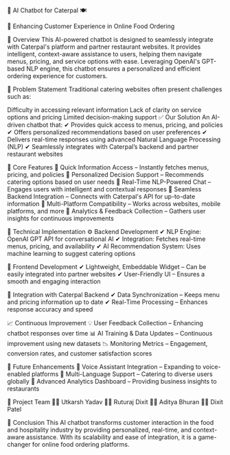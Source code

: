 🤖 AI Chatbot for Caterpal 🍽️

🚀 Enhancing Customer Experience in Online Food Ordering

📌 Overview
This AI-powered chatbot is designed to seamlessly integrate with Caterpal's platform and partner restaurant websites. It provides intelligent, context-aware assistance to users, helping them navigate menus, pricing, and service options with ease. Leveraging OpenAI's GPT-based NLP engine, this chatbot ensures a personalized and efficient ordering experience for customers.

📢 Problem Statement
Traditional catering websites often present challenges such as:

Difficulty in accessing relevant information
Lack of clarity on service options and pricing
Limited decision-making support
✅ Our Solution
An AI-driven chatbot that:
✔ Provides quick access to menus, pricing, and policies
✔ Offers personalized recommendations based on user preferences
✔ Delivers real-time responses using advanced Natural Language Processing (NLP)
✔ Seamlessly integrates with Caterpal’s backend and partner restaurant websites

🌟 Core Features
🔹 Quick Information Access – Instantly fetches menus, pricing, and policies
🔹 Personalized Decision Support – Recommends catering options based on user needs
🔹 Real-Time NLP-Powered Chat – Engages users with intelligent and contextual responses
🔹 Seamless Backend Integration – Connects with Caterpal's API for up-to-date information
🔹 Multi-Platform Compatibility – Works across websites, mobile platforms, and more
🔹 Analytics & Feedback Collection – Gathers user insights for continuous improvements

🔧 Technical Implementation
⚙ Backend Development
✔ NLP Engine: OpenAI GPT API for conversational AI
✔ Integration: Fetches real-time menus, pricing, and availability
✔ AI Recommendation System: Uses machine learning to suggest catering options

🎨 Frontend Development
✔ Lightweight, Embeddable Widget – Can be easily integrated into partner websites
✔ User-Friendly UI – Ensures a smooth and engaging interaction

🔗 Integration with Caterpal Backend
✔ Data Synchronization – Keeps menu and pricing information up to date
✔ Real-Time Processing – Enhances response accuracy and speed

📈 Continuous Improvement
💡 User Feedback Collection – Enhancing chatbot responses over time
📊 AI Training & Data Updates – Continuous improvement using new datasets
📉 Monitoring Metrics – Engagement, conversion rates, and customer satisfaction scores

🚀 Future Enhancements
🔹 Voice Assistant Integration – Expanding to voice-enabled platforms
🔹 Multi-Language Support – Catering to diverse users globally
🔹 Advanced Analytics Dashboard – Providing business insights to restaurants

📌 Project Team
👨‍💻 Utkarsh Yadav
👨‍💻 Ruturaj Dixit
👨‍💻 Aditya Bhuran
👨‍💻 Dixit Patel

🎯 Conclusion
This AI chatbot transforms customer interaction in the food and hospitality industry by providing personalized, real-time, and context-aware assistance. With its scalability and ease of integration, it is a game-changer for online food ordering platforms.
